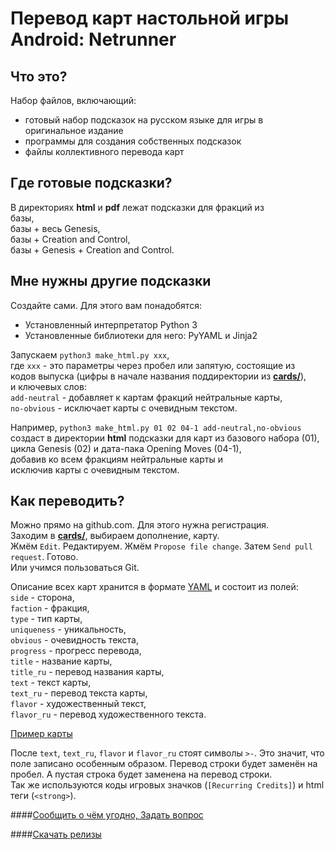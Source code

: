 
Перевод карт настольной игры Android: Netrunner
=================================================

Что это?
----------

Набор файлов, включающий:

- готовый набор подсказок на русском языке для игры в оригинальное издание
- программы для создания собственных подсказок
- файлы коллективного перевода карт

Где готовые подсказки?
------------------------

В директориях __html__ и __pdf__ лежат подсказки для фракций из  
базы,  
базы + весь Genesis,  
базы + Creation and Control,  
базы + Genesis + Creation and Control.

Мне нужны другие подсказки
----------------------------

Создайте сами. Для этого вам понадобятся:

- Установленный интерпретатор Python 3
- Установленные библиотеки для него: PyYAML и Jinja2

Запускаем `python3 make_html.py xxx`,  
где `xxx` - это параметры через пробел или запятую, состоящие из  
кодов выпуска (цифры в начале названия поддиректории из [__cards/__](https://github.com/translate-board-game/netrunner/tree/master/cards)),  
и ключевыx слов:  
`add-neutral` - добавляет к картам фракций нейтральные карты,  
`no-obvious` - исключает карты с очевидным текстом.

Например, `python3 make_html.py 01 02 04-1 add-neutral,no-obvious`  
создаст в директории __html__ подсказки для карт из базового набора (01),  
цикла Genesis (02) и дата-пака Opening Moves (04-1),  
добавив ко всем фракциям нейтральные карты и  
исключив карты с очевидным текстом.

Как переводить?
-----------------

Можно прямо на github.com. Для этого нужна регистрация.  
Заходим в [__cards/__](https://github.com/translate-board-game/netrunner/tree/master/cards), выбираем дополнение, карту.  
Жмём `Edit`. Редактируем. Жмём `Propose file change`. Затем `Send pull request`. Готово.  
Или учимся пользоваться Git.

Описание всех карт хранится в формате [YAML](http://ru.wikipedia.org/wiki/Yaml) и состоит из полей:  
`side` - сторона,  
`faction` - фракция,  
`type` - тип карты,  
`uniqueness` - уникальность,  
`obvious` - очевидность текста,  
`progress` - прогресс перевода,  
`title` - название карты,  
`title_ru` - перевод названия карты,  
`text` - текст карты,  
`text_ru` - перевод текста карты,  
`flavor` - художественный текст,  
`flavor_ru` - перевод художественного текста.

[Пример карты](https://github.com/translate-board-game/netrunner/blob/master/cards/01-core-set/005-cyberfeeder.yaml)

После `text`, `text_ru`, `flavor` и `flavor_ru` стоят символы `>-`.
Это значит, что поле записано особенным образом.
Перевод строки будет заменён на пробел. А пустая строка будет заменена на перевод строки.  
Так же используются коды игровых значков (`[Recurring Credits]`) и html теги (`<strong>`).

####[Сообщить о чём угодно, Задать вопрос](https://github.com/translate-board-game/netrunner/issues?state=open)


####[Скачать релизы](https://github.com/translate-board-game/netrunner/releases)


